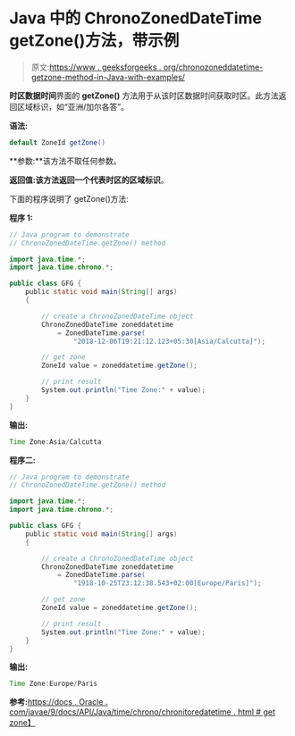 # Java 中的 ChronoZonedDateTime getZone()方法，带示例

> 原文:[https://www . geeksforgeeks . org/chronozoneddatetime-getzone-method-in-Java-with-examples/](https://www.geeksforgeeks.org/chronozoneddatetime-getzone-method-in-java-with-examples/)

**时区数据时间**界面的 **getZone()** 方法用于从该时区数据时间获取时区。此方法返回区域标识，如“亚洲/加尔各答”。

**语法:**

```java
default ZoneId getZone()

```

**参数:**该方法不取任何参数。

**返回值:**该方法返回一个代表时区的**区域标识**。

下面的程序说明了 getZone()方法:

**程序 1:**

```java
// Java program to demonstrate
// ChronoZonedDateTime.getZone() method

import java.time.*;
import java.time.chrono.*;

public class GFG {
    public static void main(String[] args)
    {

        // create a ChronoZonedDateTime object
        ChronoZonedDateTime zoneddatetime
            = ZonedDateTime.parse(
                "2018-12-06T19:21:12.123+05:30[Asia/Calcutta]");

        // get zone
        ZoneId value = zoneddatetime.getZone();

        // print result
        System.out.println("Time Zone:" + value);
    }
}
```

**输出:**

```java
Time Zone:Asia/Calcutta

```

**程序二:**

```java
// Java program to demonstrate
// ChronoZonedDateTime.getZone() method

import java.time.*;
import java.time.chrono.*;

public class GFG {
    public static void main(String[] args)
    {

        // create a ChronoZonedDateTime object
        ChronoZonedDateTime zoneddatetime
            = ZonedDateTime.parse(
                "1918-10-25T23:12:38.543+02:00[Europe/Paris]");

        // get zone
        ZoneId value = zoneddatetime.getZone();

        // print result
        System.out.println("Time Zone:" + value);
    }
}
```

**输出:**

```java
Time Zone:Europe/Paris

```

**参考:**[https://docs . Oracle . com/javae/9/docs/API/Java/time/chrono/chronitoredatetime . html # get zone】](https://docs.oracle.com/javase/9/docs/api/java/time/chrono/ChronoZonedDateTime.html#getZone--)